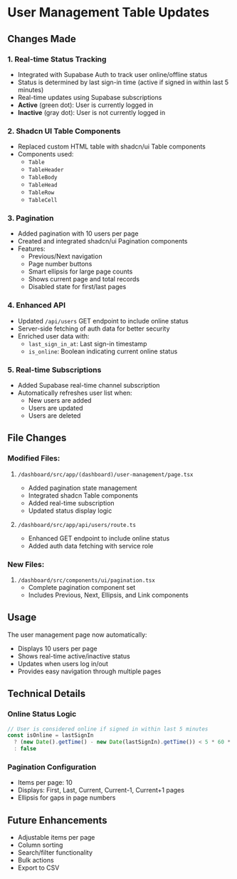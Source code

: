 # User Management Table Updates

## Changes Made

### 1. **Real-time Status Tracking**
- Integrated with Supabase Auth to track user online/offline status
- Status is determined by last sign-in time (active if signed in within last 5 minutes)
- Real-time updates using Supabase subscriptions
- **Active** (green dot): User is currently logged in
- **Inactive** (gray dot): User is not currently logged in

### 2. **Shadcn UI Table Components**
- Replaced custom HTML table with shadcn/ui Table components
- Components used:
  - `Table`
  - `TableHeader`
  - `TableBody`
  - `TableHead`
  - `TableRow`
  - `TableCell`

### 3. **Pagination**
- Added pagination with 10 users per page
- Created and integrated shadcn/ui Pagination components
- Features:
  - Previous/Next navigation
  - Page number buttons
  - Smart ellipsis for large page counts
  - Shows current page and total records
  - Disabled state for first/last pages

### 4. **Enhanced API**
- Updated `/api/users` GET endpoint to include online status
- Server-side fetching of auth data for better security
- Enriched user data with:
  - `last_sign_in_at`: Last sign-in timestamp
  - `is_online`: Boolean indicating current online status

### 5. **Real-time Subscriptions**
- Added Supabase real-time channel subscription
- Automatically refreshes user list when:
  - New users are added
  - Users are updated
  - Users are deleted

## File Changes

### Modified Files:
1. `/dashboard/src/app/(dashboard)/user-management/page.tsx`
   - Added pagination state management
   - Integrated shadcn Table components
   - Added real-time subscription
   - Updated status display logic

2. `/dashboard/src/app/api/users/route.ts`
   - Enhanced GET endpoint to include online status
   - Added auth data fetching with service role

### New Files:
1. `/dashboard/src/components/ui/pagination.tsx`
   - Complete pagination component set
   - Includes Previous, Next, Ellipsis, and Link components

## Usage

The user management page now automatically:
- Displays 10 users per page
- Shows real-time active/inactive status
- Updates when users log in/out
- Provides easy navigation through multiple pages

## Technical Details

### Online Status Logic
```typescript
// User is considered online if signed in within last 5 minutes
const isOnline = lastSignIn 
  ? (new Date().getTime() - new Date(lastSignIn).getTime()) < 5 * 60 * 1000
  : false
```

### Pagination Configuration
- Items per page: 10
- Displays: First, Last, Current, Current-1, Current+1 pages
- Ellipsis for gaps in page numbers

## Future Enhancements
- Adjustable items per page
- Column sorting
- Search/filter functionality
- Bulk actions
- Export to CSV
